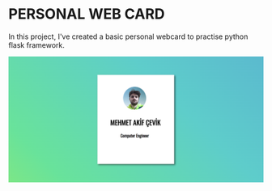 # PERSONAL WEB CARD
In this project, I've created a basic personal webcard to practise python flask framework.

<img src="./demo.png"/>
